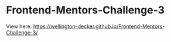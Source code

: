# Frontend-Mentors-Challenge-3
View here: https://wellington-decker.github.io/Frontend-Mentors-Challenge-3/
